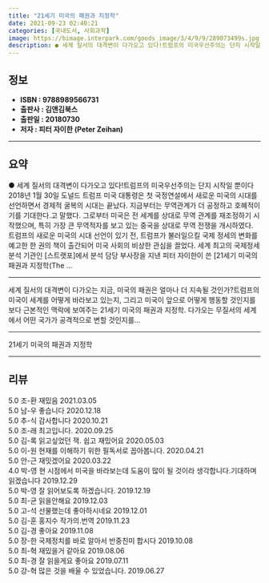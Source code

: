 ```yaml
---
title: "21세기 미국의 패권과 지정학"
date: 2021-09-23 02:40:21
categories: [국내도서, 사회과학]
image: https://bimage.interpark.com/goods_image/3/4/9/9/289073499s.jpg
description: ● 세계 질서의 대격변이 다가오고 있다!트럼프의 미국우선주의는 단지 시작일 뿐이다2018년 1월 30일 도널드 트럼프 미국 대통령은 첫 국정연설에서 새로운 미국의 시대를 선언하면서 경제적 굴복의 시대는 끝났다. 지금부터는 무역관계가 더 공정하고 호혜적이기를 기대한다.고 말했다. 그로부
---
```


## **정보**

- **ISBN : 9788989566731**
- **출판사 : 김앤김북스**
- **출판일 : 20180730**
- **저자 : 피터 자이한 (Peter Zeihan)**

------



## **요약**

●  세계 질서의 대격변이 다가오고 있다!트럼프의 미국우선주의는 단지 시작일 뿐이다2018년 1월 30일 도널드 트럼프 미국 대통령은 첫 국정연설에서 새로운 미국의 시대를 선언하면서 경제적 굴복의 시대는 끝났다. 지금부터는 무역관계가 더 공정하고 호혜적이기를 기대한다.고 말했다. 그로부터 미국은 전 세계를 상대로 무역 관계를 재조정하기 시작했으며, 특히 가장 큰 무역적자를 보고 있는 중국을 상대로 무역 전쟁을 개시하였다. 트럼프의 새로운 미국의 시대 선언이 있기 전, 트럼프가 불러일으킬 국제 정세의 변화를 예고한 한 권의 책이 출간되어 미국 사회의 비상한 관심을 끌었다. 세계 최고의 국제정세 분석 기관인 [스트랫포]에서 분석 담당 부사장을 지낸 피터 자이한이 쓴 [21세기 미국의 패권과 지정학(The ...

------

세계 질서의 대격변이 다가오는 지금, 미국의 패권은 얼마나 더 지속될 것인가?트럼프의 미국이 세계를 어떻게 바라보고 있는지, 그리고 미국이 앞으로 어떻게 행동할 것인지를 보다 근본적인 맥락에 보여주는 21세기 미국의 패권과 지정학. 다가오는 무질서의 세계에서 어떤 국가가 공격적으로 변할 것인지를... 

------


21세기 미국의 패권과 지정학 

------


## **리뷰** 

5.0 조-환 재밌음 2021.03.05 <br/>5.0 남-우 좋습니다 2020.12.18 <br/>5.0 추-식 감사합니다  2020.10.21 <br/>5.0 조-래 최고입니다. 2020.09.25 <br/>5.0 김-록 읽고싶었던 잭. 쉽고 재밌어요 2020.05.03 <br/>5.0 이-원 현재를 이해하기 위한 필독서로 꼽아봅니다. 2020.04.21 <br/>5.0 안-근 재밋겠어요 2020.03.22 <br/>4.0 박-영 현 시점에서 미국을 바라보는데 도움이 많이 될 것이라 생각합니다.기대하며 읽겠습니다 2019.12.29 <br/>5.0 박-영 잘 읽어보도록 하겠습니다. 2019.12.19 <br/>5.0 최-균 읽을안해요 2019.12.03 <br/>5.0 고-석 선물했는데 좋아하시네요 2019.12.01 <br/>5.0 김-훈 홍지수 작가의.번역 2019.11.23 <br/>5.0 김-경 좋아요 2019.11.08 <br/>5.0 장-한 국제정치를 바로 알아서 반중친미 합시다 2019.10.08 <br/>5.0 최-혁 재밌을거 같아요 2019.08.06 <br/>5.0 최-경 잘 읽을게요 좋아요 2019.07.11 <br/>5.0 강-혁 많은 것을 배울 수 있었습니다. 2019.06.27 <br/>